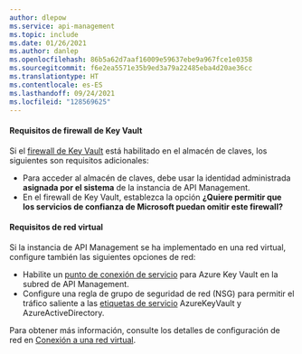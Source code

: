 ```yaml
---
author: dlepow
ms.service: api-management
ms.topic: include
ms.date: 01/26/2021
ms.author: danlep
ms.openlocfilehash: 86b5a62d7aaf16009e59637ebe9a967fce1e0358
ms.sourcegitcommit: f6e2ea5571e35b9ed3a79a22485eba4d20ae36cc
ms.translationtype: HT
ms.contentlocale: es-ES
ms.lasthandoff: 09/24/2021
ms.locfileid: "128569625"
---
```

#### <a name="requirements-for-key-vault-firewall"></a>Requisitos de firewall de Key Vault

Si el [firewall de Key Vault](../articles/key-vault/general/network-security.md) está habilitado en el almacén de claves, los siguientes son requisitos adicionales:

* Para acceder al almacén de claves, debe usar la identidad administrada **asignada por el sistema** de la instancia de API Management.
* En el firewall de Key Vault, establezca la opción **¿Quiere permitir que los servicios de confianza de Microsoft puedan omitir este firewall?**

#### <a name="virtual-network-requirements"></a>Requisitos de red virtual

Si la instancia de API Management se ha implementado en una red virtual, configure también las siguientes opciones de red:

* Habilite un [punto de conexión de servicio](../articles/key-vault/general/overview-vnet-service-endpoints.md) para Azure Key Vault en la subred de API Management.
* Configure una regla de grupo de seguridad de red (NSG) para permitir el tráfico saliente a las [etiquetas de servicio](../articles/virtual-network/service-tags-overview.md) AzureKeyVault y AzureActiveDirectory. 

Para obtener más información, consulte los detalles de configuración de red en [Conexión a una red virtual](../articles/api-management/api-management-using-with-vnet.md#network-configuration-issues).